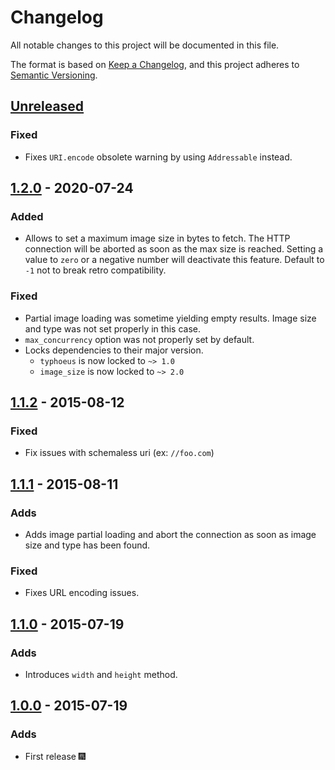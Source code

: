 # Changelog
All notable changes to this project will be documented in this file.

The format is based on [Keep a Changelog](https://keepachangelog.com/en/1.0.0/),
and this project adheres to [Semantic Versioning](https://semver.org/spec/v2.0.0.html).

## [Unreleased]

### Fixed

- Fixes `URI.encode` obsolete warning by using `Addressable` instead.

## [1.2.0] - 2020-07-24
### Added

- Allows to set a maximum image size in bytes to fetch. The HTTP connection
will be aborted as soon as the max size is reached. Setting a value to
`zero` or a negative number will deactivate this feature. Default to `-1` not
to break retro compatibility.

### Fixed

- Partial image loading was sometime yielding empty results. Image size and
type was not set properly in this case.
- `max_concurrency` option was not properly set by default.
- Locks dependencies to their major version.
  - `typhoeus` is now locked to `~> 1.0`
  - `image_size` is now locked to `~> 2.0`

## [1.1.2] - 2015-08-12
### Fixed

- Fix issues with schemaless uri (ex: `//foo.com`)

## [1.1.1] - 2015-08-11
### Adds

- Adds image partial loading and abort the connection as soon as image
size and type has been found.

### Fixed

- Fixes URL encoding issues.

## [1.1.0] - 2015-07-19
### Adds

- Introduces `width` and `height` method.

## [1.0.0] - 2015-07-19
### Adds

- First release 🎆

[Unreleased]: https://github.com/gottfrois/image_info/compare/v1.2.0...HEAD
[1.2.0]: https://github.com/gottfrois/image_info/compare/v1.1.2...v1.2.0
[1.1.2]: https://github.com/gottfrois/image_info/compare/v1.1.1...v1.1.2
[1.1.1]: https://github.com/gottfrois/image_info/compare/v1.1.0...v1.1.1
[1.1.0]: https://github.com/gottfrois/image_info/compare/v1.0.0...v1.1.0
[1.0.0]: https://github.com/gottfrois/image_info/releases/tag/v1.0.0

